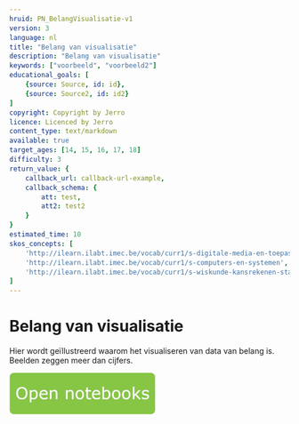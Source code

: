 ```yaml
---
hruid: PN_BelangVisualisatie-v1
version: 3
language: nl
title: "Belang van visualisatie"
description: "Belang van visualisatie"
keywords: ["voorbeeld", "voorbeeld2"]
educational_goals: [
    {source: Source, id: id}, 
    {source: Source2, id: id2}
]
copyright: Copyright by Jerro
licence: Licenced by Jerro
content_type: text/markdown
available: true
target_ages: [14, 15, 16, 17, 18]
difficulty: 3
return_value: {
    callback_url: callback-url-example,
    callback_schema: {
        att: test,
        att2: test2
    }
}
estimated_time: 10
skos_concepts: [
    'http://ilearn.ilabt.imec.be/vocab/curr1/s-digitale-media-en-toepassingen', 
    'http://ilearn.ilabt.imec.be/vocab/curr1/s-computers-en-systemen', 
    'http://ilearn.ilabt.imec.be/vocab/curr1/s-wiskunde-kansrekenen-statistiek'
]
---
```

# Belang van visualisatie
Hier wordt geïllustreerd waarom het visualiseren van data van belang is. Beelden zeggen meer dan cijfers.

[![](embed/Knop.png "Knop")](https://kiks.ilabt.imec.be/jupyterhub/?id=0204 "Notebooks Visualisatie")


